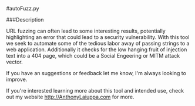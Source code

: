 #autoFuzz.py

###Description

URL fuzzing can often lead to some interesting results, potentially highlighting an error that could lead to a security vulnerability.
With this tool we seek to automate some of the tedious labor away of passing strings to a web application. 
Additionally it checks for the low hanging fruit of injection text into a 404 page, which could be a Social Engeering or MITM attack vector. 


If you have an suggestions or feedback let me know, I'm always looking to improve. 

If you're interested learning more about this tool and intended use, check out my website http://AnthonyLaiuppa.com for more. 

